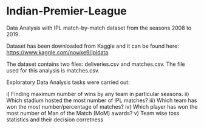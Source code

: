 # Indian-Premier-League
Data Analysis with IPL match-by-match dataset from the seasons 2008 to 2019.

Dataset has been downloaded from Kaggle and it can be found here: https://www.kaggle.com/nowke9/ipldata.

The dataset contains two files: deliveries.csv and matches.csv. The file used for this analysis is matches.csv.

Exploratory Data Analysis tasks were carried out:

  i)  Finding maximum number of wins by any team in particular seasons.
  ii)  Which stadium hosted the most number of IPL matches?
  iii) Which team has won the most number/percentage of matches?
  iv)  Which player has won the most number of Man of the Match (MoM) awards?
  v)  Team wise toss statistics and their decision corretness
